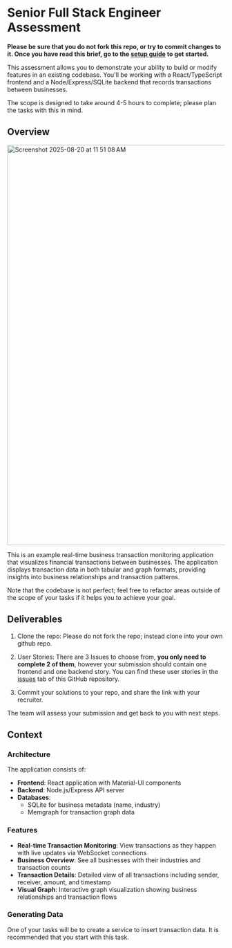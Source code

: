 # Senior Full Stack Engineer Assessment

**Please be sure that you do not fork this repo, or try to commit changes to it. Once you have read this brief, go to the [setup guide](SETUP.md) to get started.** 

This assessment allows you to demonstrate your ability to build or modify features in an existing codebase. You'll be working with a React/TypeScript frontend and a Node/Express/SQLite backend that records transactions between businesses. 

The scope is designed to take around 4-5 hours to complete; please plan the tasks with this in mind.


## Overview

<img width="1774" height="925" alt="Screenshot 2025-08-20 at 11 51 08 AM" src="https://github.com/user-attachments/assets/24e92ebe-d7c0-4386-be8a-7e30b9dcedc0" />

This is an example real-time business transaction monitoring application that visualizes financial transactions between businesses. The application displays transaction data in both tabular and graph formats, providing insights into business relationships and transaction patterns.

Note that the codebase is not perfect; feel free to refactor areas outside of the scope of your tasks if it helps you to achieve your goal.

## Deliverables

1. Clone the repo: Please do not fork the repo; instead clone into your own github repo.

2. User Stories: There are 3 Issues to choose from, **you only need to complete 2 of them**, however your submission should contain one frontend and one backend story. You can find these user stories in the [issues](https://github.com/sayari-puzzles/app-eng-senior-takehome/issues) tab of this GitHub repository.

3. Commit your solutions to your repo, and share the link with your recruiter.

The team will assess your submission and get back to you with next steps.

## Context

### Architecture

The application consists of:
- **Frontend**: React application with Material-UI components
- **Backend**: Node.js/Express API server
- **Databases**: 
  - SQLite for business metadata (name, industry)
  - Memgraph for transaction graph data

### Features

- **Real-time Transaction Monitoring**: View transactions as they happen with live updates via WebSocket connections
- **Business Overview**: See all businesses with their industries and transaction counts
- **Transaction Details**: Detailed view of all transactions including sender, receiver, amount, and timestamp
- **Visual Graph**: Interactive graph visualization showing business relationships and transaction flows


### Generating Data

One of your tasks will be to create a service to insert transaction data. It is recommended that you start with this task.
